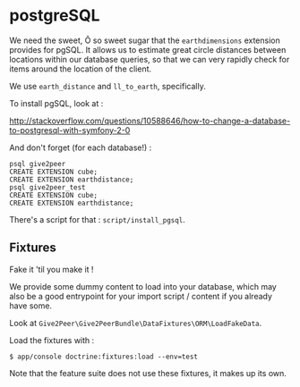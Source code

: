 postgreSQL
==========

We need the sweet, Ô so sweet sugar that the `earthdimensions` extension provides for pgSQL.
It allows us to estimate great circle distances between locations within our database queries,
so that we can very rapidly check for items around the location of the client.

We use `earth_distance` and `ll_to_earth`, specifically.

To install pgSQL, look at :

http://stackoverflow.com/questions/10588646/how-to-change-a-database-to-postgresql-with-symfony-2-0

And don't forget (for each database!) :

    psql give2peer
    CREATE EXTENSION cube;
    CREATE EXTENSION earthdistance;
    psql give2peer_test
    CREATE EXTENSION cube;
    CREATE EXTENSION earthdistance;

There's a script for that : `script/install_pgsql`.


Fixtures
--------

Fake it 'til you make it !

We provide some dummy content to load into your database, which may also be a
good entrypoint for your import script / content if you already have some.

Look at `Give2Peer\Give2PeerBundle\DataFixtures\ORM\LoadFakeData`.

Load the fixtures with :

```
$ app/console doctrine:fixtures:load --env=test
```

Note that the feature suite does not use these fixtures, it makes up its own.



